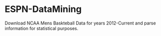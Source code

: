 # ESPN-DataMining
Download NCAA Mens Baskteball Data for years 2012-Current and parse information for statistical purposes.
